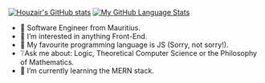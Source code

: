 [![Houzair's GitHub stats](https://github-readme-stats.vercel.app/api?username=houzyk)](https://github.com/anuraghazra/github-readme-stats)
[![My GitHub Language Stats](https://github-readme-stats.vercel.app/api/top-langs/?username=houzyk&langs_count=5&theme=tokyonight)]()


- 👋 Software Engineer from Mauritius.
- 👀 I’m interested in anything Front-End.
- 💛 My favourite programming language is JS (Sorry, not sorry!).
- ❔Ask me about: Logic, Theoretical Computer Science or the Philosophy of Mathematics.
- 🌱 I’m currently learning the MERN stack.

<!---
houzyk/houzyk is a ✨ special ✨ repository because its `README.md` (this file) appears on your GitHub profile.
You can click the Preview link to take a look at your changes.
--->
